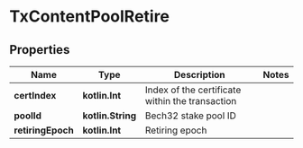 
# TxContentPoolRetire

## Properties
Name | Type | Description | Notes
------------ | ------------- | ------------- | -------------
**certIndex** | **kotlin.Int** | Index of the certificate within the transaction | 
**poolId** | **kotlin.String** | Bech32 stake pool ID | 
**retiringEpoch** | **kotlin.Int** | Retiring epoch | 



